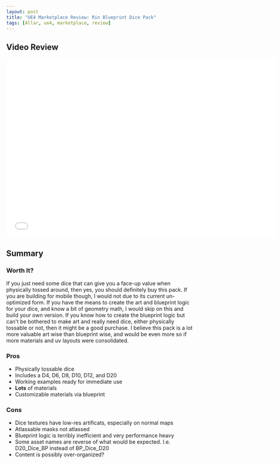 ```yaml
---
layout: post
title: "UE4 Marketplace Review: Rin Blueprint Dice Pack"
tags: [Allar, ue4, marketplace, review]
---
```


## Video Review

<iframe width="720" height="480" src="//www.youtube.com/embed/8qVXMj94Y4Y" frameborder="0" allowfullscreen></iframe>

## Summary

### Worth It?

If you just need some dice that can give you a face-up value when physically tossed around, then yes, you should definitely buy this pack. If you are building for mobile though, I would not due to its current un-optimized form. If you have the means to create the art and blueprint logic for your dice, and know a bit of geometry math, I would skip on this and build your own version. If you know how to create the blueprint logic but can't be bothered to make art and really need dice, either physically tossable or not, then it might be a good purchase. I believe this pack is a lot more valuable art wise than blueprint wise, and would be even more so if more materials and uv layouts were consolidated.

### Pros

- Physically tossable dice
- Includes a D4, D6, D8, D10, D12, and D20
- Working examples ready for immediate use
- **Lots** of materials
- Customizable materials via blueprint

### Cons

- Dice textures have low-res artificats, especially on normal maps
- Atlassable masks not atlassed
- Blueprint logic is terribly inefficient and very performance heavy
- Some asset names are reverse of what would be expected. I.e. D20\_Dice\_BP instead of BP\_Dice\_D20
- Content is possibly over-organized?
